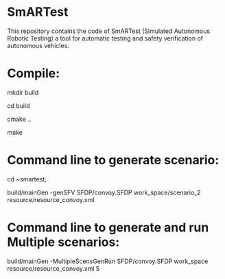 # SmARTest
This repository contains the code of SmARTest (Simulated Autonomous Robotic Testing) a tool for automatic testing and safety verification of autonomous vehicles.




# Compile:
mkdir build

cd build

cmake ..

make


# Command line to generate scenario:
cd ~smartest;

build/mainGen -genSFV SFDP/convoy.SFDP work_space/scenario_2 resource/resource_convoy.xml


# Command line to generate and run Multiple scenarios:
build/mainGen -MultipleScensGenRun SFDP/convoy.SFDP work_space resource/resource_convoy.xml 5
